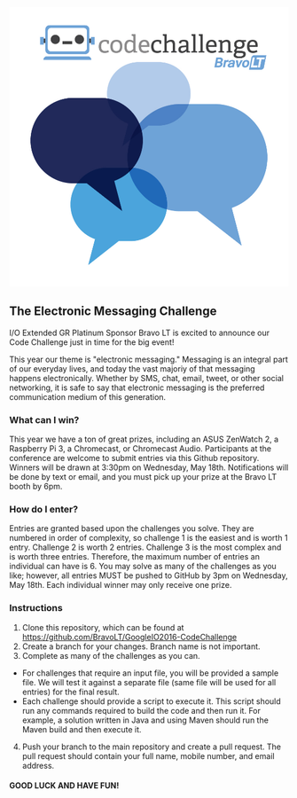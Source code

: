 ![2016 Bravo LT Code Challenge](images/Bravo-Code-Challenge_2016-IO_2-01.jpg)

## The Electronic Messaging Challenge
I/O Extended GR Platinum Sponsor Bravo LT is excited to announce our Code Challenge just in time for the big event!

This year our theme is "electronic messaging."  Messaging is an integral part of our everyday lives, and today the vast majoriy of that messaging happens electronically.  Whether by SMS, chat, email, tweet, or other social networking, it is safe to say that electronic messaging is the preferred communication medium of this generation.   

### What can I win?
This year we have a ton of great prizes, including an ASUS ZenWatch 2, a Raspberry Pi 3, a Chromecast, or Chromecast Audio. Participants at the conference are welcome to submit entries via this Github repository.  Winners will be drawn at 3:30pm on Wednesday, May 18th.  Notifications will be done by text or email, and you must pick up your prize at the Bravo LT booth by 6pm.

### How do I enter?
Entries are granted based upon the challenges you solve.  They are numbered in order of complexity, so challenge 1 is the easiest and is worth 1 entry.  Challenge 2 is worth 2 entries.  Challenge 3 is the most complex and is worth three entries.  Therefore, the maximum number of entries an individual can have is 6. You may solve as many of the challenges as you like; however, all entries MUST be pushed to GitHub by 3pm on Wednesday, May 18th. Each individual winner may only receive one prize.


### Instructions
1. Clone this repository, which can be found at https://github.com/BravoLT/GoogleIO2016-CodeChallenge
2. Create a branch for your changes. Branch name is not important.
3. Complete as many of the challenges as you can.  
  * For challenges that require an input file, you will be provided a sample file. We will test it against a separate file (same file will be used for all entries) for the final result.
  * Each challenge should provide a script to execute it.  This script should run any commands required to build the code and then run it.  For example, a solution written in Java and using Maven should run the Maven build and then execute it.
4. Push your branch to the main repository and create a pull request. The pull request should contain your full name, mobile number, and email address.



#### GOOD LUCK AND HAVE FUN!


